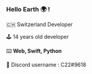 ### Hello Earth 🌍 !

🇨🇭 Switzerland Developer

🕹️ 14 years old developer

⌨️ **Web, Swift, Python**

🥐 Discord username : C22#9618
